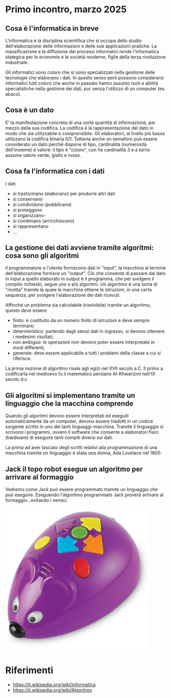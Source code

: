 # Primo incontro, marzo 2025

## Cosa è l'informatica in breve 
L'informatica è la disciplina scientifica che si occupa dello studio dell'elaborazione delle informazioni e delle sue applicazioni pratiche.
La massificazione e la diffusione dei processi informatici rende l'informatica stategica per le economie e le società moderne, figlie della terza rivoluzione industriale.

Gli informatici sono coloro che si sono specializzati nella gestione delle tecnologie che elaborano i dati. In questo senso però possono considerarsi informatici tutti coloro che anche in passato hanno 
assunto ruoli e abilità specialistiche nella gestione dei dati, pur senza l'utilizzo di un computer (es. abaco).

## Cosa è un dato
E' la manifestazione concreta di una certa quantità di informazione, per mezzo della sua codifica. La codifica è la rappresentazione del dato in modo che sia utilizzabile e comprensibile.
Gli elaboratori, al livello più basso utilizzano la codifica binaria 0/1.
Tuttavia anche un semaforo può essere considerato un dato perché dispone di tipo, cardinalità (numerosità dell'insieme) e valore: il tipo è "colore", con ha cardinalità 3 e a turno assume valore verde, giallo e rosso.

## Cosa fa l'informatica con i dati 
I dati 
- si trasformano (elaborano) per produrre altri dati
- si conservano 
- si condividono (pubblicano)
- si proteggono
- si organizzano- 
- si combinano (arricchiscono)
- si rappresentano
- ...

## La gestione dei dati avviene tramite algoritmi: cosa sono gli algoritmi
Il programmatore o l'utente forniscono dati in "input", la macchina al termine dell'elaborazione fornisce un "output".
Ciò che consente di passare dal dato in input a quello elaborato in output è il programma, che per svolgere il compito richiesto, segue uno o più algoritmi.
Un algoritmo è una sorta di "ricetta" tramite la quale la macchina ottiene le istruzioni, in una certa sequenza, per svolgere l'elaborazione dei dati ricevuti.

Affinché un problema sia calcolabile (risolvibile) tramite un algoritmo, questo deve essere
- finito: è costituito da un numero finito di istruzioni e deve sempre terminare;
- deterministico: partendo dagli stessi dati in ingresso, si devono ottenere i medesimi risultati;
- non ambiguo: le operazioni non devono poter essere interpretate in modi differenti;
- generale: deve essere applicabile a tutti i problemi della classe a cui si riferisce.

La prima nozione di algoritmo risale agli egizi nel XVII secolo a.C.
Il primo a codificarla nel medioevo fu il matematico persiano Al-Khwarizmi nell'IX secolo d.c.

## Gli algoritmi si implementano tramite un linguaggio che la macchina comprende
Quando gli algoritmi devono essere interpretati ed eseguiti automaticamente da un computer, devono essere tradotti in un codice sorgente scritto in uno dei tanti linguaggi-macchina. 
Tramite il linguaggio si scrivono i programmi, ovvero il software che consente a elaboratori fisici (hardware) di eseguire tanti compiti diversi sui dati.

La prima ad aver lasciato degli scritti relativi alla programmazione di una macchina tramite un linguaggio è stata una donna, Ada Lovelace nel 1800.

## Jack il topo robot esegue un algoritmo per arrivare al formaggio
Vedremo come Jack può essere programmato tramite un linguaggio che può eseguire.
Eseguendo l'algoritmo programmato Jack proverà arrivare al formaggio...evitando i nemici.

![Jack_mouse](images/jack.jpeg)

# Riferimenti
- https://it.wikipedia.org/wiki/Informatica
- https://it.wikipedia.org/wiki/Algoritmo
